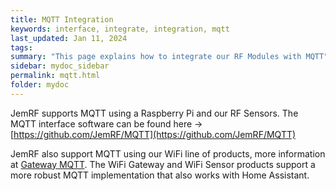 ```yaml
---
title: MQTT Integration
keywords: interface, integrate, integration, mqtt
last_updated: Jan 11, 2024
tags:
summary: "This page explains how to integrate our RF Modules with MQTT"
sidebar: mydoc_sidebar
permalink: mqtt.html
folder: mydoc
---
```


JemRF supports MQTT using a Raspberry Pi and our RF Sensors.
The MQTT interface software can be found here -> [https://github.com/JemRF/MQTT](https://github.com/JemRF/MQTT)

JemRF also support MQTT using our WiFi line of products, more information at [Gateway MQTT](gateway-mqtt.html).
The WiFi Gateway and WiFi Sensor products support a more robust MQTT implementation that also works with Home Assistant.
